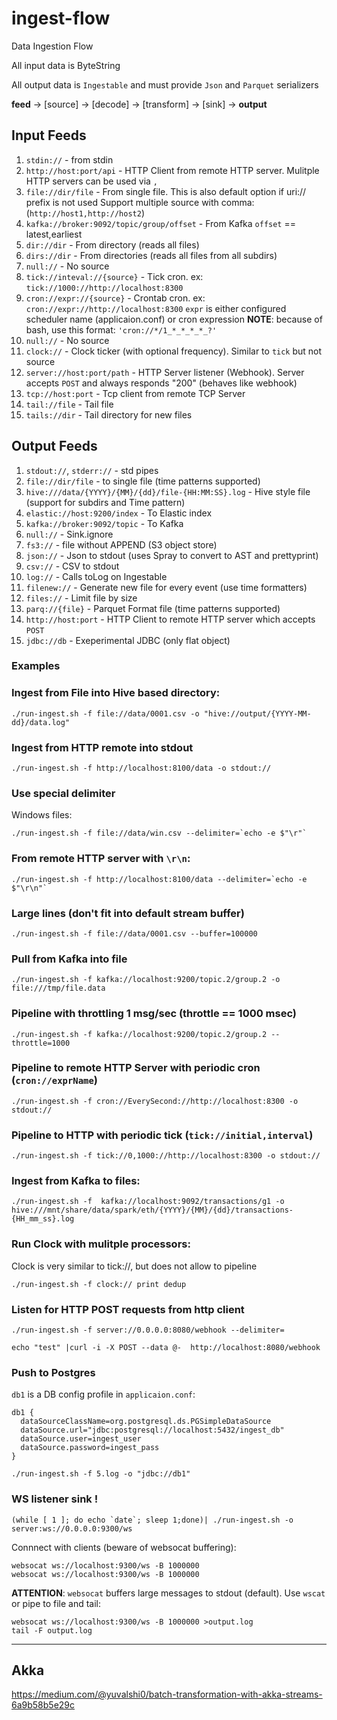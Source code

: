 # ingest-flow

Data Ingestion Flow 

All input data is ByteString

All output data is `Ingestable` and must provide `Json` and `Parquet` serializers

__feed__ -> [source] -> [decode] -> [transform] -> [sink] -> __output__

## Input Feeds

1. ```stdin://```                               - from stdin
2. ```http://host:port/api```                   - HTTP Client from remote HTTP server. Mulitple HTTP servers can be used via `,`
3. ```file://dir/file```                        - From single file. This is also default option if uri:// prefix is not used
                                                  Support multiple source with comma: (`http://host1,http://host2`)
4. ```kafka://broker:9092/topic/group/offset``` - From Kafka `offset` == latest,earliest
5. ```dir://dir```                              - From directory (reads all files)
6. ```dirs://dir```                             - From directories (reads all files from all subdirs)
7. ```null://```                                - No source
8. ```tick://inteval://{source}```              - Tick cron. ex: `tick://1000://http://localhost:8300`
8. ```cron://expr://{source}```                 - Crontab cron. ex: `cron://expr://http://localhost:8300`
                                                  `expr` is either configured scheduler name (applicaion.conf) or cron expression
                                                  __NOTE__: because of bash, use this format: `'cron://*/1_*_*_*_*_?'`
9. ```null://```                                - No source
10. ```clock://```                              - Clock ticker (with optional frequency). Similar to `tick` but not source
11. ```server://host:port/path```               - HTTP Server listener (Webhook). Server accepts `POST` and always responds "200" (behaves like webhook)
12. ```tcp://host:port```                       - Tcp client from remote TCP Server
13. ```tail://file```                           - Tail file
14. ```tails://dir```                           - Tail directory for new files

## Output Feeds

1. ```stdout://```, ```stderr://```                          - std pipes
2. ```file://dir/file```                                     - to single file (time patterns supported)
3. ```hive:///data/{YYYY}/{MM}/{dd}/file-{HH:MM:SS}.log```   - Hive style file (support for subdirs and Time pattern)
4. ```elastic://host:9200/index```                           - To Elastic index
5. ```kafka://broker:9092/topic```                           - To Kafka
6. ```null://```                                             - Sink.ignore
7. ```fs3://```                                              - file without APPEND (S3 object store)
8. ```json://```                                             - Json to stdout (uses Spray to convert to AST and prettyprint)
9. ```csv://```                                              - CSV to stdout
10. ```log://```                                             - Calls toLog on Ingestable
11. ```filenew://```                                         - Generate new file for every event (use time formatters)
12. ```files://```                                           - Limit file by size
13. ```parq://{file}```                                      - Parquet Format file (time patterns supported)
14. ```http://host:port```                                   - HTTP Client to remote HTTP server which accepts `POST`
15. ```jdbc://db```                                          - Exeperimental JDBC (only flat object)

### Examples

### Ingest from File into Hive based directory:

```
./run-ingest.sh -f file://data/0001.csv -o "hive://output/{YYYY-MM-dd}/data.log"
```

### Ingest from HTTP remote into stdout

```
./run-ingest.sh -f http://localhost:8100/data -o stdout://
```

### Use special delimiter

Windows files:
```
./run-ingest.sh -f file://data/win.csv --delimiter=`echo -e $"\r"`
```

### From remote HTTP server with `\r\n`:
```
./run-ingest.sh -f http://localhost:8100/data --delimiter=`echo -e $"\r\n"`
```

### Large lines (don't fit into default stream buffer)

```
./run-ingest.sh -f file://data/0001.csv --buffer=100000
```

### Pull from Kafka into file

```
./run-ingest.sh -f kafka://localhost:9200/topic.2/group.2 -o file:///tmp/file.data
```

### Pipeline with throttling 1 msg/sec (throttle == 1000 msec)
```
./run-ingest.sh -f kafka://localhost:9200/topic.2/group.2 --throttle=1000
```

### Pipeline to remote HTTP Server with periodic cron (`cron://exprName`)
```
./run-ingest.sh -f cron://EverySecond://http://localhost:8300 -o stdout://
```

### Pipeline to HTTP with periodic tick (`tick://initial,interval`)

```
./run-ingest.sh -f tick://0,1000://http://localhost:8300 -o stdout://
```

### Ingest from Kafka to files:
```
./run-ingest.sh -f  kafka://localhost:9092/transactions/g1 -o hive:///mnt/share/data/spark/eth/{YYYY}/{MM}/{dd}/transactions-{HH_mm_ss}.log
```

### Run Clock with mulitple processors:

Clock is very similar to tick://, but does not allow to pipeline

```
./run-ingest.sh -f clock:// print dedup
```

### Listen for HTTP POST requests from http client

```
./run-ingest.sh -f server://0.0.0.0:8080/webhook --delimiter=

echo "test" |curl -i -X POST --data @-  http://localhost:8080/webhook

```

### Push to Postgres

`db1` is a DB config profile in `applicaion.conf`:

```
db1 {
  dataSourceClassName=org.postgresql.ds.PGSimpleDataSource
  dataSource.url="jdbc:postgresql://localhost:5432/ingest_db"  
  dataSource.user=ingest_user
  dataSource.password=ingest_pass
}
```

```
./run-ingest.sh -f 5.log -o "jdbc://db1"
```

### WS listener sink !

```
(while [ 1 ]; do echo `date`; sleep 1;done)| ./run-ingest.sh -o server:ws://0.0.0.0:9300/ws
```

Connnect with clients (beware of websocat buffering):

```
websocat ws://localhost:9300/ws -B 1000000
websocat ws://localhost:9300/ws -B 1000000
```

__ATTENTION__: `websocat` buffers large messages to stdout (default). Use `wscat` or pipe to file and tail:

```
websocat ws://localhost:9300/ws -B 1000000 >output.log
tail -F output.log
```

---

## Akka

https://medium.com/@yuvalshi0/batch-transformation-with-akka-streams-6a9b58b5e29c
